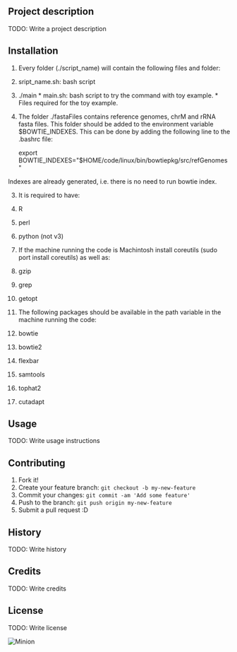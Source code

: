 Project description
-------------------

TODO: Write a project description

Installation
------------------

1. Every folder (./script_name) will contain the following files and folder:
  1. sript_name.sh: bash script
  2. ./main
    * main.sh: bash script to try the command with toy example.
    * Files required for the toy example.

2. The folder ./fastaFiles contains reference genomes, chrM and rRNA fasta files. This folder should be added to the environment variable $BOWTIE_INDEXES. This can be done by adding the following line to the .bashrc file:

    export BOWTIE_INDEXES="$HOME/code/linux/bin/bowtiepkg/src/refGenomes"  

Indexes are already generated, i.e. there is no need to run bowtie index.

3. It is required to have:
  1. R
  2. perl
  3. python (not v3)

3. If the machine running the code is Machintosh install coreutils (sudo port install coreutils) as well as:
  1. gzip
  2. grep
  3. getopt

4. The following packages should be available in the path variable in the machine running the code:
  1. bowtie
  2. bowtie2
  3. flexbar
  4. samtools
  5. tophat2
  6. cutadapt

Usage
-----------------

TODO: Write usage instructions

Contributing
----------------

1. Fork it!
2. Create your feature branch: `git checkout -b my-new-feature`
3. Commit your changes: `git commit -am 'Add some feature'`
4. Push to the branch: `git push origin my-new-feature`
5. Submit a pull request :D

History
---------------

TODO: Write history

Credits
---------------

TODO: Write credits

License
---------------

TODO: Write license

![Minion](http://octodex.github.com/images/minion.png)
